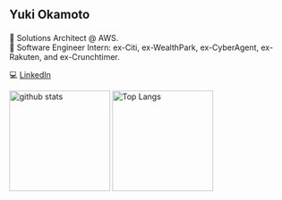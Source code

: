 ## <p>Yuki Okamoto</p>

<div>🏫 Solutions Architect @ AWS.</div>
<div>🏢 Software Engineer Intern: ex-Citi, ex-WealthPark, ex-CyberAgent, ex-Rakuten, and ex-Crunchtimer.</div>

💻 [LinkedIn](https://www.linkedin.com/in/yuukiok/)

<p align="left"> 
    <img alt="github stats" height="180px" src="https://github-readme-stats.vercel.app/api?username=yuukiok&show_icons=true&theme=radical&count_private=true" />
  <img alt="Top Langs" height="180px" src="https://github-readme-stats.vercel.app/api/top-langs/?username=yuukiok&count_private=true&show_icons=true&theme=radical" />
</p>
